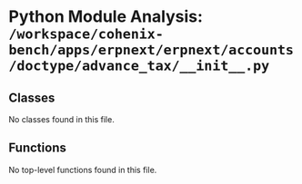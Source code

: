 # Python Module Analysis: `/workspace/cohenix-bench/apps/erpnext/erpnext/accounts/doctype/advance_tax/__init__.py`

## Classes

No classes found in this file.


## Functions

No top-level functions found in this file.
